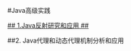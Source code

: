 #Java高级实践  

[## 1.Java反射研究和应用 ## ](https://git.oschina.net/crazycodeboy/Java_Advanced/tree/master/Java_Reflection_Test/?dir=1&filepath=Java_Reflection_Test&oid=5266d630e57399d1dd9e8505d7712db72624713f&sha=d2107b71f01e5ce2a27436c9f7984865c5c2839e "Java反射研究和应用") 

##2. Java代理和动态代理机制分析和应用
